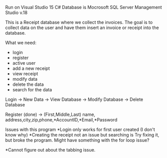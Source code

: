 Run on Visual Studio 15 C#
Database is Mocrosoft SQL Server Management Studio v.18

This is a Receipt database where we collect the invoices.
The goal is to collect data on the user and have them insert an invoice or receipt into the database.

What we need:
- login			
- register		
- active user		
- add a new receipt	
- view receipt		
- modify data		
- delete the data		
- search for the data	



Login		-> New Data
		-> View Database
		-> Modify Database
		-> Delete Database

Register (done)	-> (First,Middle,Last) name, address,city,zip,phone,*AccountID,*Email,*Password

Issues with this program
*Login only works for first user created (I don't know why)
*Creating the receipt not an issue but searching is
	Try fixing it, but broke the program. Might have something with the for loop issue?

*Cannot figure out about the tabbing issue.
